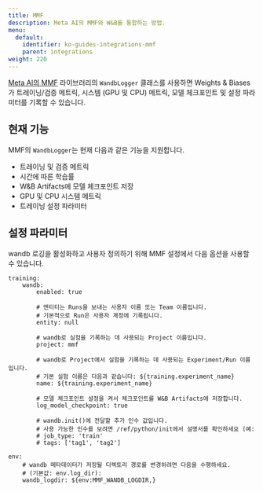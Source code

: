 ```yaml
---
title: MMF
description: Meta AI의 MMF와 W&B를 통합하는 방법.
menu:
  default:
    identifier: ko-guides-integrations-mmf
    parent: integrations
weight: 220
---
```


[Meta AI의 MMF](https://github.com/facebookresearch/mmf) 라이브러리의 `WandbLogger` 클래스를 사용하면 Weights & Biases가 트레이닝/검증 메트릭, 시스템 (GPU 및 CPU) 메트릭, 모델 체크포인트 및 설정 파라미터를 기록할 수 있습니다.

## 현재 기능

MMF의 `WandbLogger`는 현재 다음과 같은 기능을 지원합니다.

* 트레이닝 및 검증 메트릭
* 시간에 따른 학습률
* W&B Artifacts에 모델 체크포인트 저장
* GPU 및 CPU 시스템 메트릭
* 트레이닝 설정 파라미터

## 설정 파라미터

wandb 로깅을 활성화하고 사용자 정의하기 위해 MMF 설정에서 다음 옵션을 사용할 수 있습니다.

```
training:
    wandb:
        enabled: true
        
        # 엔티티는 Runs을 보내는 사용자 이름 또는 Team 이름입니다.
        # 기본적으로 Run은 사용자 계정에 기록됩니다.
        entity: null
        
        # wandb로 실험을 기록하는 데 사용되는 Project 이름입니다.
        project: mmf
        
        # wandb로 Project에서 실험을 기록하는 데 사용되는 Experiment/Run 이름입니다.
        # 기본 실험 이름은 다음과 같습니다: ${training.experiment_name}
        name: ${training.experiment_name}
        
        # 모델 체크포인트 설정을 켜서 체크포인트를 W&B Artifacts에 저장합니다.
        log_model_checkpoint: true
        
        # wandb.init()에 전달할 추가 인수 값입니다.
        # 사용 가능한 인수를 보려면 /ref/python/init에서 설명서를 확인하세요 (예:
        # job_type: 'train'
        # tags: ['tag1', 'tag2']
        
env:
    # wandb 메타데이터가 저장될 디렉토리 경로를 변경하려면 다음을 수행하세요.
    # (기본값: env.log_dir):
    wandb_logdir: ${env:MMF_WANDB_LOGDIR,}
```
